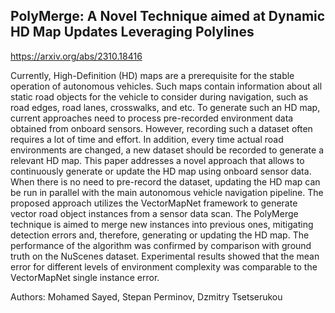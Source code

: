 ## PolyMerge: A Novel Technique aimed at Dynamic HD Map Updates Leveraging Polylines
https://arxiv.org/abs/2310.18416


Currently, High-Definition (HD) maps are a prerequisite for the stable operation of autonomous vehicles. Such maps contain information about all static road objects for the vehicle to consider during navigation, such as road edges, road lanes, crosswalks, and etc. To generate such an HD map, current approaches need to process pre-recorded environment data obtained from onboard sensors. However, recording such a dataset often requires a lot of time and effort. In addition, every time actual road environments are changed, a new dataset should be recorded to generate a relevant HD map.
This paper addresses a novel approach that allows to continuously generate or update the HD map using onboard sensor data. When there is no need to pre-record the dataset, updating the HD map can be run in parallel with the main autonomous vehicle navigation pipeline.
The proposed approach utilizes the VectorMapNet framework to generate vector road object instances from a sensor data scan. The PolyMerge technique is aimed to merge new instances into previous ones, mitigating detection errors and, therefore, generating or updating the HD map.
The performance of the algorithm was confirmed by comparison with ground truth on the NuScenes dataset. Experimental results showed that the mean error for different levels of environment complexity was comparable to the VectorMapNet single instance error.

Authors: Mohamed Sayed, Stepan Perminov, Dzmitry Tsetserukou
